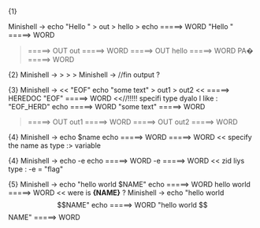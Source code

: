 
{1}

Minishell -> echo "Hello " > out > hello >
echo =====>     WORD
"Hello " =====> WORD
> =====>        OUT
out =====>      WORD
> =====>        OUT
hello =====>    WORD
PA� =====>      WORD 

{2}
Minishell -> > > >
Minishell ->  //fin output ?


{3}
Minishell -> << "EOF" echo "some text" > out1 > out2
<< =====>       HEREDOC
"EOF" =====>    WORD        <<//!!!!! specifi type dyalo l like : "EOF_HERD" 
echo =====>     WORD
"some text" =====>      WORD
> =====>        OUT
out1 =====>     WORD
> =====>        OUT
out2 =====>     WORD


{4}
Minishell -> echo $name
echo =====>     WORD
 =====> WORD  << specify the name as type :> variable

 {4}
 Minishell -> echo -e
echo =====>     WORD
-e =====>       WORD << zid liys type : -e = "flag" 

{5}
Minishell -> echo "hello world $NAME"
echo =====>     WORD
hello world  =====>     WORD  << were is **{NAME}** ? 
Minishell -> echo "hello world $$NAME"
echo =====>     WORD
"hello world $$NAME" =====>     WORD 